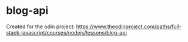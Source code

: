 # blog-api

Created for the odin project: https://www.theodinproject.com/paths/full-stack-javascript/courses/nodejs/lessons/blog-api
